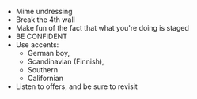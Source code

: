- Mime undressing
- Break the 4th wall
- Make fun of the fact that what you're doing is staged
- BE CONFIDENT
- Use accents:
  - German boy,
  - Scandinavian (Finnish),
  - Southern
  - Californian
- Listen to offers, and be sure to revisit 
